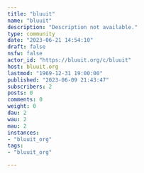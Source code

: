 ```yaml
---
title: "bluuit" 
name: "bluuit"
description: "Description not available."
type: community
date: "2023-06-21 14:54:10"
draft: false
nsfw: false
actor_id: "https://bluuit.org/c/bluuit"
host: bluuit.org
lastmod: "1969-12-31 19:00:00"
published: "2023-06-09 21:43:47"
subscribers: 2
posts: 0
comments: 0
weight: 0
dau: 2
wau: 2
mau: 2
instances:
- "bluuit_org"
tags: 
- "bluuit_org"

---
```

